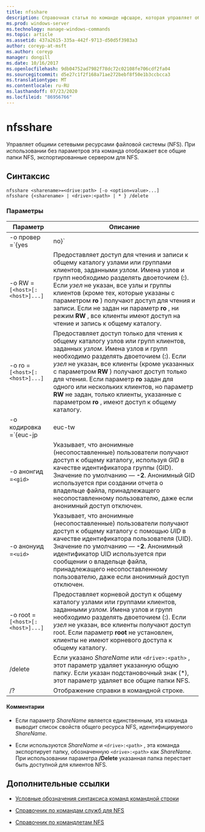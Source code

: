 ```yaml
---
title: nfsshare
description: Справочная статья по команде нфсшаре, которая управляет общими сетевыми ресурсами файловой системы (NFS).
ms.prod: windows-server
ms.technology: manage-windows-commands
ms.topic: article
ms.assetid: 437a2615-335a-442f-9713-d50d5f3983a3
author: coreyp-at-msft
ms.author: coreyp
manager: dongill
ms.date: 10/16/2017
ms.openlocfilehash: 9db04752ad7982f78dc72c02108fe706cdf2fa04
ms.sourcegitcommit: d5e27c1f2f168a71ae272bebf8f50e1b3ccbcca3
ms.translationtype: MT
ms.contentlocale: ru-RU
ms.lasthandoff: 07/23/2020
ms.locfileid: "86956766"
---
```

# <a name="nfsshare"></a>nfsshare

Управляет общими сетевыми ресурсами файловой системы (NFS). При использовании без параметров эта команда отображает все общие папки NFS, экспортированные сервером для NFS.

## <a name="syntax"></a>Синтаксис

```
nfsshare <sharename>=<drive:path> [-o <option=value>...]
nfsshare {<sharename> | <drive>:<path> | * } /delete
```

### <a name="parameters"></a>Параметры

| Параметр | Описание |
| --------- | ----------- |
| -o провер =`{yes|no}` | Указывает, могут ли анонимные (несопоставленные) пользователи получить доступ к общему каталогу. |
| -o RW =`[<host>[:<host>]...]` | Предоставляет доступ для чтения и записи к общему каталогу узлами или группами клиентов, заданными *узлом*. Имена узлов и групп необходимо разделять двоеточием (**:**). Если *узел* не указан, все узлы и группы клиентов (кроме тех, которые указаны с параметром **ro** ) получают доступ для чтения и записи. Если не задан ни параметр **ro** , ни режим **RW** , все клиенты имеют доступ на чтение и запись к общему каталогу. |
| -o ro =`[<host>[:<host>]...]` | Предоставляет доступ только для чтения к общему каталогу узлов или групп клиентов, заданных *узлом*. Имена узлов и групп необходимо разделять двоеточием (**:**). Если *узел* не указан, все клиенты (кроме указанных с параметром **RW** ) получают доступ только для чтения. Если параметр **ro** задан для одного или нескольких клиентов, но параметр **RW** не задан, только клиенты, указанные с параметром **ro** , имеют доступ к общему каталогу. |
| -o кодировка =`{euc-jp|euc-tw|euc-kr|shift-jis|Big5|Ksc5601|Gb2312-80|Ansi)` | Задает языковую кодировку для настройки в общем ресурсе NFS. В общей папке можно использовать только один язык. Это значение может включать любое из следующих значений:<ul><li>**EUC-JP:** японский</li><li>**EUC-TW:** китайский</li><li>**euc-kr:** корейский</li><li>**SHIFT-JIS:** японский</li><li>**Big5:** китайский</li><li>**Ksc5601:** корейский</li><li>**GB2312-80:** Китайский (упрощенное письмо)</li><li>**ANSI:** В кодировке ANSI</li></ul> |
| -o анонгид =`<gid>` | Указывает, что анонимные (несопоставленные) пользователи получают доступ к общему каталогу, используя *GID* в качестве идентификатора группы (GID). Значение по умолчанию — **-2**. Анонимный GID используется при создании отчета о владельце файла, принадлежащего несопоставленному пользователю, даже если анонимный доступ отключен. |
| -o анонуид =`<uid>` | Указывает, что анонимные (несопоставленные) пользователи получают доступ к общему каталогу с помощью *UID* в качестве идентификатора пользователя (UID). Значение по умолчанию — **-2**. Анонимный идентификатор UID используется при сообщении о владельце файла, принадлежащего несопоставленному пользователю, даже если анонимный доступ отключен. |
| -o root =`[<host>[:<host>]...]` | Предоставляет корневой доступ к общему каталогу узлами или группами клиентов, заданными *узлом*. Имена узлов и групп необходимо разделять двоеточием (**:**). Если *узел* не указан, все клиенты получают доступ root. Если параметр **root** не установлен, клиенты не имеют корневого доступа к общему каталогу. |
| /delete | Если указано *ShareName* или `<drive>:<path>` , этот параметр удаляет указанную общую папку. Если указан подстановочный знак (*), этот параметр удаляет все общие папки NFS. |
| /? | Отображение справки в командной строке. |

#### <a name="remarks"></a>Комментарии

- Если параметр *ShareName* является единственным, эта команда выводит список свойств общего ресурса NFS, идентифицируемого *ShareName*.

- Если используются *ShareName* и `<drive>:<path>` , эта команда экспортирует папку, обозначенную `<drive>:<path>` как *ShareName*. При использовании параметра **/Delete** указанная папка перестает быть доступной для клиентов NFS.

## <a name="additional-references"></a>Дополнительные ссылки

- [Условные обозначения синтаксиса команд командной строки](command-line-syntax-key.md)

- [Справочник по командам служб для NFS](services-for-network-file-system-command-reference.md)

- [Справочник по командлетам NFS](/powershell/module/nfs)
